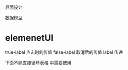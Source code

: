 
界面设计


数据模型



# elemenetUI

<el-checkbox/>
true-label  点击时的传值
false-label 取消后的传值
label 传递

<el-collapse-item> 下面不能直接循环表格
<el-table-column>  中需要使用 <template> 作额外逻辑操作
<el-table/> data 属性绑定是一个数组，即使只有一个对象，也应该 push 进该数组中

先过滤条件，再关联表


判断除开当前时间的所有记录
 1. sql 不在当前时间
 2. 或者在程序中判断(程序判断比sql语句快)

json_decode() 参数二传递为 true ，解析成一个数组

new \stdClass 创建一个普通 php 对象

/organization/course/getCommentList

分支机构课程从
1. 线下单门课程机构
2. 线下系列课程每一场的机构信息
3. 网络课程

要点，
1. 课程是属于一个机构的
2. 总部机构和分支机构有不同的课程
3. 课程只属于总部
4. 分支机构课程则是由上课信息得到

<el-pagination/> 点击页数获取时，有时会有bug

当没有数据时，下拉菜单会可能会报错


% 运算，结果符号为左边数的符号 

php getdate([time()]) 返回时间戳相关联的时间数组信息

allowField(true) 过滤不是数表中的字段
data([]) 方法批量赋值

strstr() 查找字符串，成功返回，失败返回false
strrpos() 成功大于-1
strcmp(str1, str2) 比较字符串大小，相等返回0
tp5 Route 中可用变量替换
多个需要可选判断的字体用数组循环

get 和 post 可传输内容大小不一样，一个有限制，一个没有限制，一个在 header,一个在 body

find()->value() 一起使用会出现问题



allowField(true) 过滤不是数表中的字段
data([]) 方法批量赋值

strstr() 查找字符串，成功返回，失败返回false
strrpos() 成功大于-1
tp5 Route 中可用变量替换
多个需要可选判断的字体用数组循环


1. 保存工资时的字段验证，和可选字段，X(前后端一起验证)
2. 新建员工不填写字段跳转教育，工资页面时没有数据 X
3. 讲师新增教育和工作经历拉取不到 X
4. 前端城市验证，绑定一个值 X
5. 学员个人档案获取缺少发票抬头
6. 前端员工城市验证 X
7. 营销政策验证，循环元素不行 x
8. form数据二层以上验证问题，添加角色 X
9. 线下课程验证 X
10. 金额验证问题 X
11. 促销管理拼团价格不能高于课程原价 X
like ID 可提高效率

12. 拼团列表，H5学员课程列表,page=&limit= [A non-numeric value encountered
]

分支机构课程评价获取列表X

讲师管理

$store.getters 获取状态管理中的数据

申请发票可多次

写一个二维码

课程审核，首次不设置佣金问题

opcache.enable 服务器缓存

不用 pagante() 分页时，$page $limit 报错

时间戳减1就是前一秒

strtotime("time() + 1 month") 当前时间戳向后加一个月


```php
<<<sql
// 必须顶格
sql; // 后面不能有空格
```


// mode = 1 
//  classify = 1
//    场次讲师
//  classify = 2
//    多节课程 -> 课程讲师
// mode = 2
//  classify = 1
//    课程讲师
//  classify = 2
//    不存在讲师

后台返回 code 状态码

H5讲师签到管理,原 lesson 改变开始结束时间,结果会获取不到

课程创建时场次时间选择，只能在当前时间范围内(组件)

课程创建时报名项，全选问题(组件)

签到管理
1.讲师对应
2.课程对应
3.时间对应

查询条件在跟在 on 后面

佣金政策等级过期显示后面加一个已过期

# Web 之路

// 计算机(内存,CPU,X64&X86)
// 程序(程序=算法+数据结构,栈,堆,树,图...)
// 网络(internet,http,tcp,udp...)
// 请求/响应(req,res)
// e.设计(页面架构,针对不同显示用不同单位等)
// 浏览器(内核,同源策略原理,渲染...)
// 文档(DOM标准,语义化,元素,属性,结构)
// 文档规范(XML,HTML,HTML5)
// 布局(居中,自适应,响应式,流式,浮动,定位...)
// 元素(block,inline,inline-block,table-cell,flex...)
// 元数据(head,title,meta,a,link...)
// 样式(CSS规范,CSS2.0,盒子模型,书写规范,CSS3,兼容性,布局实现,页面实现,重用性高)
// 脚本
// JavaScript 基础(作用域/作用域链,运算符,nudefind&null,变量对象,提升,底层兼容(事件...))
// JavaScript 基础(函数一等公民,闭包,原型,this,三种对象(内置,宿主...))
// JavaScript 基础(callbacks/deffered,异步,Promise,Genterenr,await/async)
// JavaScript 基础(AMD,UMD,ES6,TypeScript(静态),Node.JS(包管理))
// JavaScript 基础(客户端请求,跨域(core,jsonp...),缓存)
// 框架/库(jQuery-raw,Vue,React,Angluar)
// 前端(html+css+js,分离/不分离,自动化/脚手架(webpack,gulp,yo...),插件,SPA,SEO,性能测试,优化...)
// UI(字体,图片,移动端,排版,布局设计(响应式设计,尺寸设计))
// UX()
// 动画(数学,逻辑,计算机科学,AI,big-data,Colud-computer)
// 前后链接(动态加载,分离加载,模板引擎)
// 后台(数据库设计,表设计,冗余/多表,查询,PHP,Node.js,Java,Python)
// ...
// https://leohxj.gitbooks.io/front-end-database/content/index.html


